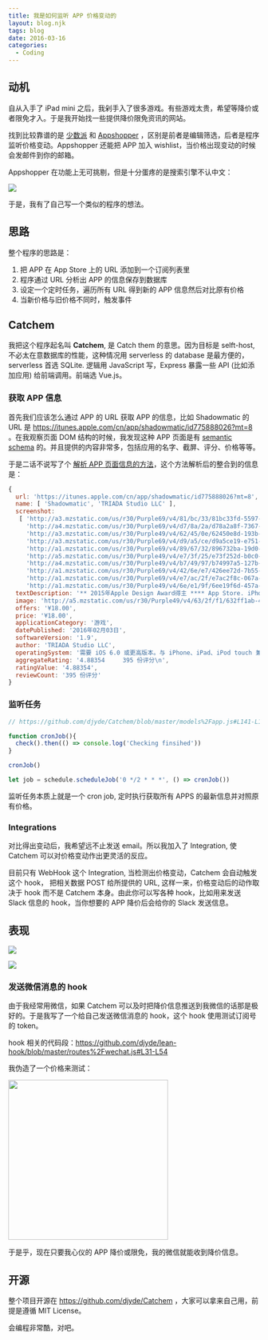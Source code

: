 ```yaml
---
title: 我是如何监听 APP 价格变动的
layout: blog.njk
tags: blog
date: 2016-03-16
categories:
  - Coding
---
```

## 动机

自从入手了 iPad mini 之后，我剁手入了很多游戏。有些游戏太贵，希望等降价或者限免才入。于是我开始找一些提供降价限免资讯的网站。

找到比较靠谱的是 [少数派](http://sspai.com/) 和 [Appshopper](http://appshopper.com/) ，区别是前者是编辑筛选，后者是程序监听价格变动。Appshopper 还能把 APP 加入 wishlist，当价格出现变动的时候会发邮件到你的邮箱。

Appshopper 在功能上无可挑剔，但是十分蛋疼的是搜索引擎不认中文：

![](http://blogscdn.qiniudn.com/2016-02-16.12.01.23.png)

于是，我有了自己写一个类似的程序的想法。

## 思路

整个程序的思路是：

1. 把 APP 在 App Store 上的 URL 添加到一个订阅列表里
2. 程序通过 URL 分析出 APP 的信息保存到数据库
3. 设定一个定时任务，遍历所有 URL 得到新的 APP 信息然后对比原有价格
4. 当新价格与旧价格不同时，触发事件

## Catchem

我把这个程序起名叫 **Catchem**, 是 Catch them 的意思。因为目标是 selft-host, 不必太在意数据库的性能，这种情况用 serverless 的 database 是最方便的，serverless 首选 SQLite. 逻辑用 JavaScript 写，Express 暴露一些 API (比如添加应用) 给前端调用。前端选 Vue.js。

### 获取 APP 信息

首先我们应该怎么通过 APP 的 URL 获取 APP 的信息，比如 Shadowmatic 的 URL 是 https://itunes.apple.com/cn/app/shadowmatic/id775888026?mt=8 。在我观察页面 DOM 结构的时候，我发现这种 APP 页面是有 [semantic schema](https://www.wikiwand.com/en/Schema_matching) 的。并且提供的内容非常多，包括应用的名字、截屏、评分、价格等等。

于是二话不说写了个 [解析 APP 页面信息的方法](https://github.com/djyde/Catchem/blob/master/utils%2Fappstore.js)，这个方法解析后的整合到的信息是：

```javascript
{ 
  url: 'https://itunes.apple.com/cn/app/shadowmatic/id775888026?mt=8',
  name: [ 'Shadowmatic', 'TRIADA Studio LLC' ],
  screenshot:
   [ 'http://a3.mzstatic.com/us/r30/Purple69/v4/81/bc/33/81bc33fd-5597-8b5e-fed7-bf99927e29f9/screen640x640.jpeg',
     'http://a4.mzstatic.com/us/r30/Purple69/v4/d7/8a/2a/d78a2a8f-7367-e8b5-fb03-22de6523d996/screen640x640.jpeg',
     'http://a3.mzstatic.com/us/r30/Purple49/v4/62/45/0e/62450e8d-193b-6942-7750-a64e86b5c102/screen640x640.jpeg',
     'http://a3.mzstatic.com/us/r30/Purple69/v4/d9/a5/ce/d9a5ce19-e751-083e-d7d5-17fc552b0b10/screen640x640.jpeg',
     'http://a1.mzstatic.com/us/r30/Purple69/v4/89/67/32/896732ba-19d0-d8f1-ed8a-aedd4ca02e61/screen640x640.jpeg',
     'http://a5.mzstatic.com/us/r30/Purple49/v4/e7/3f/25/e73f252d-b0c0-bb00-8dc9-4b67d5b6ff67/screen480x480.jpeg',
     'http://a4.mzstatic.com/us/r30/Purple49/v4/b7/49/97/b74997a5-127b-e1e3-76ab-c8681217f244/screen480x480.jpeg',
     'http://a1.mzstatic.com/us/r30/Purple69/v4/42/6e/e7/426ee72d-7b55-b5ad-cba6-b0b1b79f67f2/screen480x480.jpeg',
     'http://a1.mzstatic.com/us/r30/Purple69/v4/e7/ac/2f/e7ac2f8c-067a-6b28-0cf4-c3621470d6e8/screen480x480.jpeg',
     'http://a1.mzstatic.com/us/r30/Purple49/v4/6e/e1/9f/6ee19f6d-457a-a0ef-f9f5-e3b465b85877/screen480x480.jpeg' ],
  textDescription: '** 2015年Apple Design Award得主 **** App Store. iPhone 年度最佳游戏 2015 **** App Store. iPad 年度创新游戏 2015 **Shadowmatic是一款能够激发想象力的谜题游戏，游戏过程中，你将在聚光灯下旋转抽象物体，在墙上找出可辨认的投影。这款游戏融合了精彩的视觉效果和既轻松又令人爱不释手的游戏玩法。在探索的旅程中，您将惊喜地发现很多超乎想象、变幻无穷的投影。游戏有12个房间，每个房间都有独特的概念设计、环境氛围以及音乐效果。提示。游戏中包含一系列的提示。为能够充分享受游戏的乐趣，我们建议您仅在个别情况下进行求助。音乐。每个房间都有自己独特的音乐编排，形成了独特的氛围和与众不同的感受。佩戴耳机可获得最佳音乐效果，同时，这些音乐还可在iTunes单独购买。-- 12个独特环境中特设的100多个关卡-- 炫酷的画面-- 次级目标-- 非线性关卡进度-- 3D视差效果-- 街机模式** Shadowmatic要求设备为iPhone 3GS及更高版本。-----------------------------------------------------Triada Studio是一个拥有20多年行业经验的计算机图形及动画工作室。Shadowmatic是该公司的首个项目，该项目结合了其丰富的计算机图形经验以及实验性的内部3D引擎。',
  image: 'http://a5.mzstatic.com/us/r30/Purple49/v4/63/2f/f1/632ff1ab-4019-48d1-fdbd-b3b9e1e50e43/icon175x175.png',
  offers: '¥18.00',
  price: '¥18.00',
  applicationCategory: '游戏',
  datePublished: '2016年02月03日',
  softwareVersion: '1.9',
  author: 'TRIADA Studio LLC',
  operatingSystem: '需要 iOS 6.0 或更高版本。与 iPhone、iPad、iPod touch 兼容。',
  aggregateRating: '4.88354     395 份评分\n',
  ratingValue: '4.88354',
  reviewCount: '395 份评分' 
}
```

### 监听任务

```javascript
// https://github.com/djyde/Catchem/blob/master/models%2Fapp.js#L141-L147

function cronJob(){
  check().then(() => console.log('Checking finsihed'))
}

cronJob()

let job = schedule.scheduleJob('0 */2 * * *', () => cronJob())
```

监听任务本质上就是一个 cron job, 定时执行获取所有 APPS 的最新信息并对照原有价格。

### Integrations

对比得出变动后，我希望远不止发送 email。所以我加入了 Integration, 使 Catchem 可以对价格变动作出更灵活的反应。

目前只有 WebHook 这个 Integration, 当检测出价格变动，Catchem 会自动触发这个 hook， 把相关数据 POST 给所提供的 URL, 这样一来，价格变动后的动作取决于 hook 而不是 Catchem 本身。由此你可以写各种 hook，比如用来发送 Slack 信息的 hook，当你想要的 APP 降价后会给你的 Slack 发送信息。

## 表现

![](http://blogscdn.qiniudn.com/2016-02-16.1.35.03.png)

![](http://blogscdn.qiniudn.com/2016-02-16.1.35.11.png)

### 发送微信消息的 hook

由于我经常用微信，如果 Catchem 可以及时把降价信息推送到我微信的话那是极好的。于是我写了一个给自己发送微信消息的 hook，这个 hook 使用测试订阅号的 token。

hook 相关的代码段：https://github.com/djyde/lean-hook/blob/master/routes%2Fwechat.js#L31-L54

我伪造了一个价格来测试：

<img src="http://blogscdn.qiniudn.com/WeChat_1455600212.png" width="320px" />

于是乎，现在只要我心仪的 APP 降价或限免，我的微信就能收到降价信息。

## 开源

整个项目开源在 https://github.com/djyde/Catchem ，大家可以拿来自己用，前提是遵循 MIT License。

会编程非常酷，对吧。
